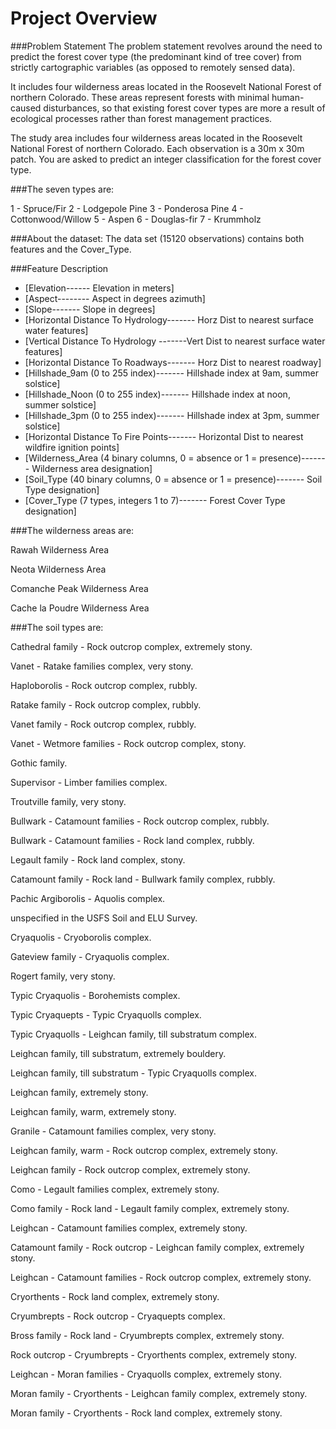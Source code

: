 # Project Overview

###Problem Statement
The problem statement revolves around the need to predict the forest cover type (the predominant kind of tree cover) from strictly cartographic variables (as opposed to remotely sensed data).

It includes four wilderness areas located in the Roosevelt National Forest of northern Colorado. These areas represent forests with minimal human-caused disturbances, so that existing forest cover types are more a result of ecological processes rather than forest management practices.

The study area includes four wilderness areas located in the Roosevelt National Forest of northern Colorado. Each observation is a 30m x 30m patch. You are asked to predict an integer classification for the forest cover type. 

###The seven types are:

1 - Spruce/Fir 2 - Lodgepole Pine 3 - Ponderosa Pine 4 - Cottonwood/Willow 5 - Aspen 6 - Douglas-fir 7 - Krummholz


###About the dataset:
The data set (15120 observations) contains both features and the Cover_Type.


###Feature	Description
- [Elevation------	Elevation in meters]
- [Aspect--------	Aspect in degrees azimuth]
- [Slope-------	Slope in degrees]
- [Horizontal Distance To Hydrology-------	Horz Dist to nearest surface water features]
- [Vertical Distance To Hydrology	-------Vert Dist to nearest surface water features]
- [Horizontal Distance To Roadways-------	Horz Dist to nearest roadway]
- [Hillshade_9am (0 to 255 index)-------	Hillshade index at 9am, summer solstice]
- [Hillshade_Noon (0 to 255 index)-------	Hillshade index at noon, summer solstice]
- [Hillshade_3pm (0 to 255 index)-------	Hillshade index at 3pm, summer solstice]
- [Horizontal Distance To Fire Points-------	Horizontal Dist to nearest wildfire ignition points]
- [Wilderness_Area (4 binary columns, 0 = absence or 1 = presence)-------	Wilderness area designation]
- [Soil_Type (40 binary columns, 0 = absence or 1 = presence)-------	Soil Type designation]
- [Cover_Type (7 types, integers 1 to 7)-------	Forest Cover Type designation]




###The wilderness areas are:

Rawah Wilderness Area

Neota Wilderness Area

Comanche Peak Wilderness Area

Cache la Poudre Wilderness Area



###The soil types are:

Cathedral family - Rock outcrop complex, extremely stony.

Vanet - Ratake families complex, very stony.

Haploborolis - Rock outcrop complex, rubbly.

Ratake family - Rock outcrop complex, rubbly.

Vanet family - Rock outcrop complex, rubbly.

Vanet - Wetmore families - Rock outcrop complex, stony.

Gothic family.

Supervisor - Limber families complex.

Troutville family, very stony.

Bullwark - Catamount families - Rock outcrop complex, rubbly.

Bullwark - Catamount families - Rock land complex, rubbly.

Legault family - Rock land complex, stony.

Catamount family - Rock land - Bullwark family complex, rubbly.

Pachic Argiborolis - Aquolis complex.

unspecified in the USFS Soil and ELU Survey.

Cryaquolis - Cryoborolis complex.

Gateview family - Cryaquolis complex.

Rogert family, very stony.

Typic Cryaquolis - Borohemists complex.

Typic Cryaquepts - Typic Cryaquolls complex.

Typic Cryaquolls - Leighcan family, till substratum complex.

Leighcan family, till substratum, extremely bouldery.

Leighcan family, till substratum - Typic Cryaquolls complex.

Leighcan family, extremely stony.

Leighcan family, warm, extremely stony.

Granile - Catamount families complex, very stony.

Leighcan family, warm - Rock outcrop complex, extremely stony.

Leighcan family - Rock outcrop complex, extremely stony.

Como - Legault families complex, extremely stony.

Como family - Rock land - Legault family complex, extremely stony.

Leighcan - Catamount families complex, extremely stony.

Catamount family - Rock outcrop - Leighcan family complex, extremely stony.

Leighcan - Catamount families - Rock outcrop complex, extremely stony.

Cryorthents - Rock land complex, extremely stony.

Cryumbrepts - Rock outcrop - Cryaquepts complex.

Bross family - Rock land - Cryumbrepts complex, extremely stony.

Rock outcrop - Cryumbrepts - Cryorthents complex, extremely stony.

Leighcan - Moran families - Cryaquolls complex, extremely stony.

Moran family - Cryorthents - Leighcan family complex, extremely stony.

Moran family - Cryorthents - Rock land complex, extremely stony.




